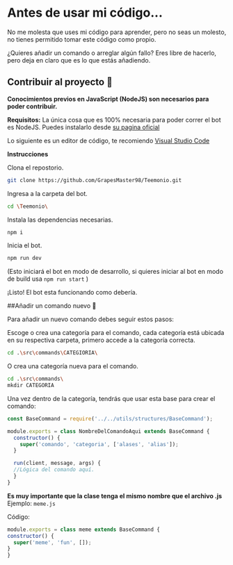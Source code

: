# Antes de usar mi código...

No me molesta que uses mi código para aprender, pero no seas un molesto, no tienes permitido tomar este código como propio.

¿Quieres añadir un comando o arreglar algún fallo? Eres libre de hacerlo, pero deja en claro que es lo que estás añadiendo.

## Contribuir al proyecto 📝

**Conocimientos previos en JavaScript (NodeJS) son necesarios para poder contribuir.**

**Requisitos:**
La única cosa que es 100% necesaria para poder correr el bot es NodeJS. Puedes instalarlo desde [su pagina oficial](https://nodejs.org/en/)

Lo siguiente es un editor de código, te recomiendo [Visual Studio Code](https://code.visualstudio.com)

**Instrucciones**

Clona el repostorio.
```sh
git clone https://github.com/GrapesMaster98/Teemonio.git
```

Ingresa a la carpeta del bot.
```sh
cd \Teemonio\
```

Instala las dependencias necesarias.
```sh
npm i
```

Inicia el bot.
```sh
npm run dev
```
(Esto iniciará el bot en modo de desarrollo, si quieres iniciar al bot en modo de build usa `npm run start` )

¡Listo! El bot esta funcionando como debería.

##Añadir un comando nuevo 🔧

Para añadir un nuevo comando debes seguir estos pasos:

Escoge o crea una categoría para el comando, cada categoría está ubicada en su respectiva carpeta, primero accede a la categoría correcta.

```sh
cd .\src\commands\CATEGIORIA\
```

O crea una categoría nueva para el comando.

```sh
cd .\src\commands\
mkdir CATEGORIA
```

Una vez dentro de la categoría, tendrás que usar esta base para crear el comando:
```javascript
const BaseCommand = require('../../utils/structures/BaseCommand');

module.exports = class NombreDelComandoAqui extends BaseCommand {
  constructor() {
    super('comando', 'categoria', ['alases', 'alias']);
  }

  run(client, message, args) {
  //Lógica del comando aquí.
  }
}
```

**Es muy importante que la clase tenga el mismo nombre que el archivo .js**
Ejemplo:
`meme.js`

Código:

```javascript
module.exports = class meme extends BaseCommand {
constructor() {
  super('meme', 'fun', []);
}
}
```
